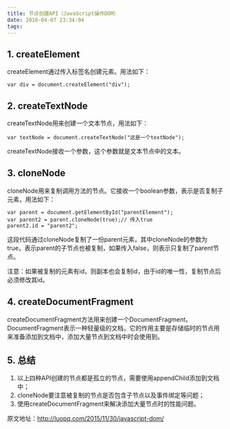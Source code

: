 ```yaml
---
title: 节点创建API（JavaScript操作DOM）
date: 2018-04-07 23:34:04
tags:
---
```

## 1. createElement
createElement通过传入标签名创建元素。用法如下：
    
    var div = document.createElement("div");

## 2. createTextNode
createTextNode用来创建一个文本节点，用法如下：

    var textNode = document.createTextNode("这是一个textNode");

createTextNode接收一个参数，这个参数就是文本节点中的文本。
## 3. cloneNode
cloneNode用来复制调用方法的节点。它接收一个boolean参数，表示是否复制子元素，用法如下：

    var parent = document.getElementById("parentElement");
    var parent2 = parent.cloneNode(true);// 传入true
    parent2.id = "parent2";
这段代码通过cloneNode复制了一份parent元素，其中cloneNode的参数为true，表示parent的子节点也被复制，如果传入false，则表示只复制了parent节点。

注意：如果被复制的元素有id，则副本也会复制id，由于id的唯一性，复制节点后必须修改其id。
## 4. createDocumentFragment
createDocumentFragment方法用来创建一个DocumentFragment。DocumentFragment表示一种轻量级的文档，它的作用主要是存储临时的节点用来准备添加到文档中，添加大量节点到文档中时会使用到。
## 5. 总结
1. 以上四种API创建的节点都是孤立的节点，需要使用appendChild添加到文档中；
2. cloneNode要注意被复制的节点是否包含子节点以及事件绑定等问题；
3. 使用createDocumentFragment来解决添加大量节点时的性能问题。

原文地址：http://luopq.com/2015/11/30/javascript-dom/